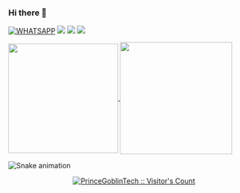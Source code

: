 ### Hi there 👋

<!--
**Guilherme87Martins/Guilherme87Martins** is a ✨ _special_ ✨ repository because its `README.md` (this file) appears on your GitHub profile.

Here are some ideas to get you started:

- 🔭 I’m currently working on ...
- 🌱 I’m currently learning ...
- 👯 I’m looking to collaborate on ...
- 🤔 I’m looking for help with ...
- 💬 Ask me about ...
- 📫 How to reach me: ...
- 😄 Pronouns: ...
- ⚡ Fun fact: ...
-->
[![WHATSAPP](https://img.shields.io/badge/WhatsApp-2E8B57?style=for-the-badge&logo=whatsapp&logoColor=white)](https://web.whatsapp.com/+5511957023362)
<a href="mailto:guilherme.cavalcanti87@gmail.com"><img src="https://img.shields.io/badge/Gmail-8B0000?style=for-the-badge&logo=gmail&logoColor=white"></a>
 <a href="https://www.linkedin.com/in/guilherme-martins-cavalcanti1987/" target="_blank"><img src="https://img.shields.io/badge/-LinkedIn-%230077B5?style=for-the-badge&logo=linkedin&logoColor=white" target="_blank"></a> 
  <a href="https://instagram.com/guilhermemartins87" target="_blank"><img src="https://img.shields.io/badge/-Instagram-C71585?style=for-the-badge&logo=instagram&logoColor=white" target="_blank"></a>
  
 <a href="	https://img.shields.io/badge/Gmail-D14836?style=for-the-badge&logo=gmail&logoColor=white"></a> 



<a href="https://github.com/Guilherme87Martins/github-readme-stats">
  <img height=220 align="center" src="https://github-readme-stats.vercel.app/api?username=Guilherme87Martins&theme=github_dark&show_icons=true" />
</a>
<a href="https://github.com/Guilherme87Martins/convoychat">
  <img height=225 align="center" src="https://github-readme-stats.vercel.app/api/top-langs?username=Guilherme87Martins&layout=compact&langs_count=200&card_width=320&theme=github_dark&show_icons=true" />
</a>


![Snake animation](https://github.com/Guilherme87Martins/Guilherme87Martins/blob/output/github-contribution-grid-snake.svg)





<p align="center">
<a href="https://gist.github.com/PrinceGoblinTech"><img src="https://profile-counter.glitch.me/{Guilherme87Martins}/count.svg" alt="PrinceGoblinTech :: Visitor's Count" /></a>
</p>

